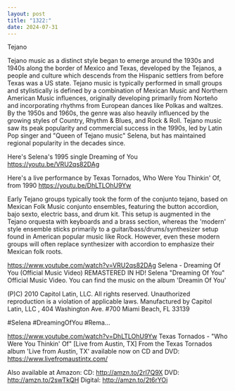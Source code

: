 ```yaml
---
layout: post
title: "1322:"
date: 2024-07-31
---
```


Tejano 

Tejano music as a distinct style began to emerge around the 1930s and 1940s along the border of Mexico and Texas, developed by the Tejanos, a people and culture which descends from the Hispanic settlers from before Texas was a US state. Tejano music is typically performed in small groups and stylistically is defined by a combination of Mexican Music and Northern American Music influences, originally developing primarily from Norteño and incorporating rhythms from European dances like Polkas and waltzes. By the 1950s and 1960s, the genre was also heavily influenced by the growing styles of Country, Rhythm & Blues, and Rock & Roll. Tejano music saw its peak popularity and commercial success in the 1990s, led by Latin Pop singer and "Queen of Tejano music" Selena, but has maintained regional popularity in the decades since.

Here's Selena's 1995 single Dreaming of You 
https://youtu.be/VRU2qs82DAg

Here's a live performance by Texas Tornados, Who Were You Thinkin' Of, from 1990
https://youtu.be/DhLTLOhU9Yw

Early Tejano groups typically took the form of the conjunto tejano, based on Mexican Folk Music conjunto ensembles, featuring the button accordion, bajo sexto, electric bass, and drum kit. This setup is augmented in the Tejano orquesta with keyboards and a brass section, whereas the 'modern' style ensemble sticks primarily to a guitar/bass/drums/synthesizer setup found in American popular music like Rock. However, even these modern groups will often replace synthesizer with accordion to emphasize their Mexican folk roots.

https://www.youtube.com/watch?v=VRU2qs82DAg
Selena - Dreaming Of You (Official Music Video)
REMASTERED IN HD!
Selena "Dreaming Of You" Official Music Video. 
You can find the music on the album 'Dreamin Of You'
 
(P)C) 2010 Capitol Latin, LLC. All rights reserved. Unauthorized reproduction is a violation of applicable laws. Manufactured by Capitol Latin, LLC , 404 Washington Ave. #700 Miami Beach, FL 33139

#Selena #DreamingOfYou #Rema...

https://www.youtube.com/watch?v=DhLTLOhU9Yw
Texas Tornados - "Who Were You Thinkin' Of" [Live from Austin, TX]
From the Texas Tornados album 'Live from Austin, TX' available now on CD and DVD: 
https://www.livefromaustintx.com/ 

Also available at Amazon: 
CD: http://amzn.to/2rl7Q9X 
DVD: http://amzn.to/2swTkQH 
Digital: http://amzn.to/2t6rYOi
